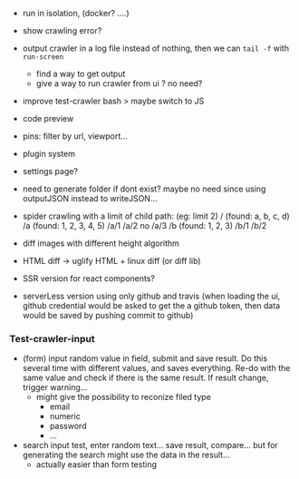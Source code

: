 - run in isolation, (docker? ....)


- show crawling error?
- output crawler in a log file instead of nothing, then we can `tail -f` with `run-screen`
    - find a way to get output
    - give a way to run crawler from ui ? no need?


- improve test-crawler bash > maybe switch to JS


- code preview
- pins: filter by url, viewport...
- plugin system


- settings page?
- need to generate folder if dont exist? maybe no need since using outputJSON instead to writeJSON...

- spider crawling with a limit of child path: (eg: limit 2)
    /     (found: a, b, c, d)
    /a    (found: 1, 2, 3, 4, 5)
    /a/1
    /a/2
    no /a/3
    /b    (found: 1, 2, 3)
    /b/1
    /b/2



- diff images with different height algorithm


- HTML diff -> uglify HTML + linux diff (or diff lib)

- SSR version for react components?

- serverLess version using only github and travis (when loading the ui, github credential would be asked to get the a github token, then data would be saved by pushing commit to github)

### Test-crawler-input

- (form) input random value in field, submit and save result. Do this several time with different values, and saves everything. Re-do with the same value and check if there is the same result. If result change, trigger warning...
    - might give the possibility to reconize filed type
        - email
        - numeric
        - password
        - ...
- search input test, enter random text... save result, compare... but for generating the search might use the data in the result...
    - actually easier than form testing